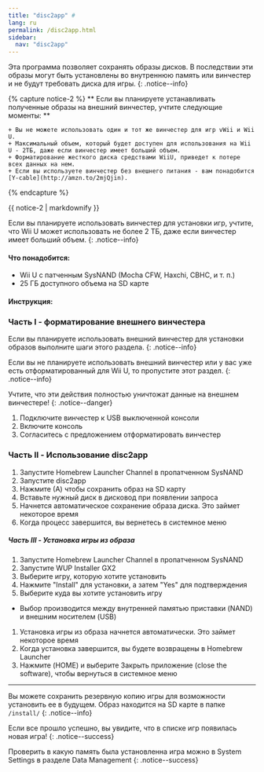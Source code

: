 ```yaml
---
title: "disc2app" #
lang: ru
permalink: /disc2app.html
sidebar:
  nav: "disc2app"
---
```


Эта программа позволяет сохранять образы дисков. В последствии эти образы могут быть установлены во внутреннюю память или винчестер и не будут требовать диска для игры.
{: .notice--info}

{% capture notice-2 %}
** Если вы планируете устанавливать полученные образы на внешний винчестер, учтите следующие моменты: **

    + Вы не можете использовать один и тот же винчестер для игр vWii и Wii U.
    + Максимальный объем, который будет доступен для использования на Wii U - 2ТБ, даже если винчестер имеет больший объем.
    + Форматирование жесткого диска средствами WiiU, приведет к потере всех данных на нем.
    + Если вы используете винчестер без внешнего питания - вам понадобится [Y-cable](http://amzn.to/2mjQjin).

{% endcapture %}

<div class="notice--info">{{ notice-2 | markdownify }}</div>

Если вы планируете использовать винчестер для установки игр, учтите, что Wii U может использовать не более 2 ТБ, даже если винчестер имеет больший объем.
{: .notice--info}

#### <a name="what_need" />Что понадобится:

* Wii U с патченным SysNAND (Mocha CFW, Haxchi, CBHC, и т. п.)
* 25 ГБ доступного объема на SD карте

#### <a name="instructions" />Инструкция:

### <a name="part1" />Часть I - форматирование внешнего винчестера

Если вы планируете использовать внешний винчестер для установки образов выполните шаги этого раздела.
{: .notice--info}

Если вы не планируете использовать внешний винчестер или у вас уже есть отформатированный для Wii U, то пропустите этот раздел.
{: .notice--info}

Учтите, что эти действия полностью уничтожат данные на внешнем винчестере!
{: .notice--danger}

1. Подключите винчестер к USB выключенной консоли
2. Включите консоль
3. Согласитесь с предложением отформатировать винчестер

### <a name="part2" />Часть II - Использование disc2app

1. Запустите Homebrew Launcher Channel в пропатченном SysNAND
1. Запустите disc2app
1. Нажмите (А) чтобы сохранить образ на SD карту
1. Вставьте нужный диск в дисковод при появлении запроса
1. Начнется автоматическое сохранение образа диска. Это займет некоторое время
1. Когда процесс завершится, вы вернетесь в системное меню

##### <a name="part3" />Часть III - Установка игры из образа

1. Запустите Homebrew Launcher Channel в пропатченном SysNAND
1. Запустите WUP Installer GX2
1. Выберите игру, которую хотите установить
1. Нажмите "Install" для установки, а затем "Yes" для подтверждения
1. Выберите куда вы хотите установить игру
+ Выбор производится между внутренней памятью приставки (NAND) и внешним носителем (USB)
1. Установка игры из образа начнется автоматически. Это займет некоторое время
1. Когда установка завершится, вы будете возвращены в Homebrew Launcher
1. Нажмите (HOME) и выберите Закрыть приложение (close the software), чтобы вернуться в системное меню

___

Вы можете сохранить резервную копию игры для возможности установить ее в будущем. Образ находится на SD карте в папке `/install/`
{: .notice--info}

Если все прошло успешно, вы увидите, что в списке игр появилась новая игра!
{: .notice--success}

Проверить в какую память была установленна игра можно в System Settings в разделе Data Management
{: .notice--success}